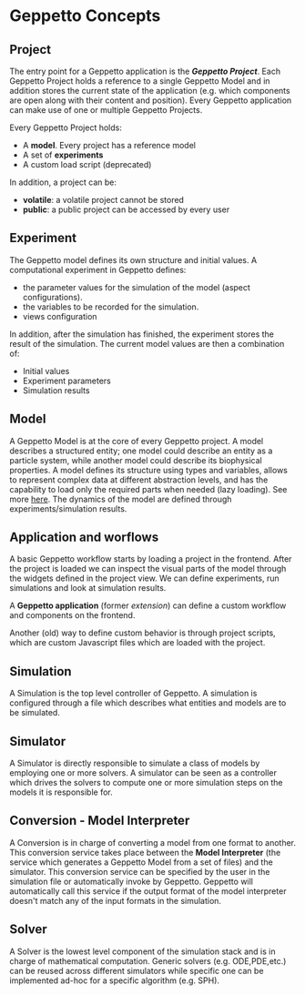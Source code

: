 Geppetto Concepts
=================

Project
-------

The entry point for a Geppetto application is the ***Geppetto Project***. 
Each Geppetto Project holds a reference to a single Geppetto Model and in 
addition stores the current state of the application (e.g. which components 
are open along with their content and position). Every Geppetto application 
can make use of one or multiple Geppetto Projects.

Every Geppetto Project holds:

* A **model**. Every project has a reference model
* A set of **experiments**
* A custom load script (deprecated)

In addition, a project can be:
* **volatile**: a volatile project cannot be stored
* **public**: a public project can be accessed by every user

Experiment
---------

The Geppetto model defines its own structure and initial values.
A computational experiment in Geppetto defines:
* the parameter values for the simulation of the model (aspect configurations).
* the variables to be recorded for the simulation.
* views configuration

In addition, after the simulation has finished, 
the experiment stores the result of the simulation.
The current model values are then a combination of:
* Initial values
* Experiment parameters
* Simulation results

Model
-----

A Geppetto Model is at the core of every Geppetto project.
A model describes a structured entity; one model could describe
an entity as a particle system, while another model could describe its
biophysical properties. 
A model defines its structure using types and variables, allows to represent
complex data at different abstraction levels, and has the capability to load only the required parts
when needed (lazy loading). See more [here](./geppettomodel.html).
The dynamics of the model are defined through experiments/simulation results. 

Application and worflows
-----------
A basic Geppetto workflow starts by loading a project in the frontend.
After the project is loaded
we can inspect the visual parts of
the model through the widgets defined in the project view.
We can define experiments, run simulations and look at simulation results.

A **Geppetto application** (former *extension*) can define a custom 
workflow and components on the frontend.

Another (old) way to define custom behavior is through project scripts, which are custom
Javascript files which are loaded with the project.

Simulation
----------

A Simulation is the top level controller of Geppetto. A simulation is
configured through a file which describes what entities and models are
to be simulated.

Simulator
---------

A Simulator is directly responsible to simulate a class of models by
employing one or more solvers. A simulator can be seen as a controller
which drives the solvers to compute one or more simulation steps on the
models it is responsible for.

Conversion - Model Interpreter
----------

A Conversion is in charge of converting a model from one format to
another. This conversion service takes place between the **Model
Interpreter** (the service which generates a Geppetto Model from a set of
files) and the simulator. This conversion service can be specified by
the user in the simulation file or automatically invoke by Geppetto.
Geppetto will automatically call this service if the output format of
the model interpreter doesn't match any of the input formats in the
simulation.

Solver
------

A Solver is the lowest level component of the simulation stack and is in
charge of mathematical computation. Generic solvers (e.g. ODE,PDE,etc.)
can be reused across different simulators while specific one can be
implemented ad-hoc for a specific algorithm (e.g. SPH).
